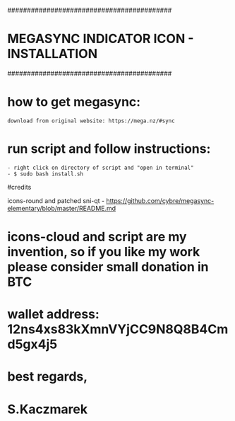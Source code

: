 ##########################################
# MEGASYNC INDICATOR ICON - INSTALLATION #
##########################################

# how to get megasync:

    download from original website: https://mega.nz/#sync

# run script and follow instructions:

    - right click on directory of script and "open in terminal"
    - $ sudo bash install.sh

#credits

icons-round and patched sni-qt - https://github.com/cybre/megasync-elementary/blob/master/README.md 

# icons-cloud and script are my invention, so if you like my work please consider small donation in BTC
# wallet address: 12ns4xs83kXmnVYjCC9N8Q8B4Cmd5gx4j5

# best regards,
# S.Kaczmarek
